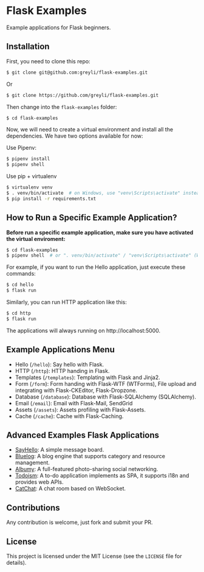 # Flask Examples

Example applications for Flask beginners.

## Installation

First, you need to clone this repo:

```bash
$ git clone git@github.com:greyli/flask-examples.git
```

Or

```bash
$ git clone https://github.com/greyli/flask-examples.git
```

Then change into the `flask-examples` folder:

```bash
$ cd flask-examples
```

Now, we will need to create a virtual environment and install all the dependencies. We have two options available for now:

Use Pipenv:

```bash
$ pipenv install
$ pipenv shell
```

Use pip + virtualenv

```bash
$ virtualenv venv
$ . venv/bin/activate  # on Windows, use "venv\Scripts\activate" instead
$ pip install -r requirements.txt
```

## How to Run a Specific Example Application?

**Before run a specific example application, make sure you have activated the virtual enviroment:**

```bash
$ cd flask-examples
$ pipenv shell  # or ". venv/bin/activate" / "venv\Scripts\activate" (Windows)
```

For example, if you want to run the Hello application, just execute these commands:

```bash
$ cd hello
$ flask run
```

Similarly, you can run HTTP application like this:

```bash
$ cd http
$ flask run
```

The applications will always running on http://localhost:5000.

## Example Applications Menu

- Hello (`/hello`): Say hello with Flask.
- HTTP (`/http`): HTTP handing in Flask.
- Templates (`/templates`): Templating with Flask and Jinja2.
- Form (`/form`): Form handing with Flask-WTF (WTForms), File upload and integrating with Flask-CKEditor, Flask-Dropzone.
- Database (`/database`): Database with Flask-SQLAlchemy (SQLAlchemy).
- Email (`/email`): Email with Flask-Mail, SendGrid
- Assets (`/assets`): Assets profiling with Flask-Assets.
- Cache (`/cache`): Cache with Flask-Caching.

## Advanced Examples Flask Applications

- [SayHello](https://github.com/greyli/sayhello): A simple message board.
- [Bluelog](https://github.com/greyli/bluelog): A blog engine that supports category and resource management.
- [Albumy](https://github.com/greyli/albumy): A full-featured photo-sharing social networking.
- [Todoism](https://github.com/greyli/todoism): A to-do application implements as SPA, it supports i18n and provides web APIs.
- [CatChat](https://github.com/greyli/catchat): A chat room based on WebSocket.

## Contributions

Any contribution is welcome, just fork and submit your PR.

## License

This project is licensed under the MIT License (see the `LICENSE` file for details).
